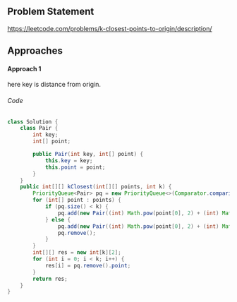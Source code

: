 ## Problem Statement
https://leetcode.com/problems/k-closest-points-to-origin/description/

## Approaches
#### Approach 1
here key is distance from origin.

###### Code
```java
class Solution {
    class Pair {
        int key;
        int[] point;

        public Pair(int key, int[] point) {
            this.key = key;
            this.point = point;
        }
    }
    public int[][] kClosest(int[][] points, int k) {
        PriorityQueue<Pair> pq = new PriorityQueue<>(Comparator.comparing(e -> -e.key));
        for (int[] point : points) {
            if (pq.size() < k) {
                pq.add(new Pair((int) Math.pow(point[0], 2) + (int) Math.pow(point[1], 2), point));
            } else {
                pq.add(new Pair((int) Math.pow(point[0], 2) + (int) Math.pow(point[1], 2), point));
                pq.remove();
            }
        }
        int[][] res = new int[k][2];
        for (int i = 0; i < k; i++) {
            res[i] = pq.remove().point;
        }
        return res;
    }
}
```